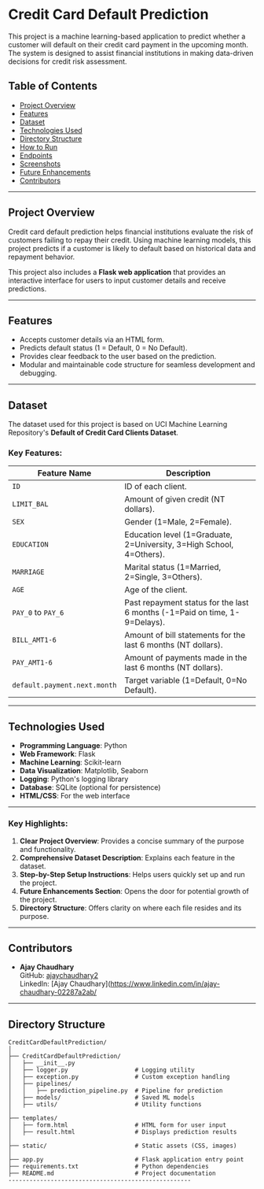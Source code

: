 # Credit Card Default Prediction

This project is a machine learning-based application to predict whether a customer will default on their credit card payment in the upcoming month. The system is designed to assist financial institutions in making data-driven decisions for credit risk assessment.



## Table of Contents

- [Project Overview](#project-overview)
- [Features](#features)
- [Dataset](#dataset)
- [Technologies Used](#technologies-used)
- [Directory Structure](#directory-structure)
- [How to Run](#how-to-run)
- [Endpoints](#endpoints)
- [Screenshots](#screenshots)
- [Future Enhancements](#future-enhancements)
- [Contributors](#contributors)

---

## Project Overview

Credit card default prediction helps financial institutions evaluate the risk of customers failing to repay their credit. Using machine learning models, this project predicts if a customer is likely to default based on historical data and repayment behavior.

This project also includes a **Flask web application** that provides an interactive interface for users to input customer details and receive predictions.

---

## Features

- Accepts customer details via an HTML form.
- Predicts default status (1 = Default, 0 = No Default).
- Provides clear feedback to the user based on the prediction.
- Modular and maintainable code structure for seamless development and debugging.

---


## Dataset

The dataset used for this project is based on UCI Machine Learning Repository's **Default of Credit Card Clients Dataset**.



### Key Features:

| Feature Name          | Description                                                                 |
|------------------------|-----------------------------------------------------------------------------|
| `ID`                  | ID of each client.                                                         |
| `LIMIT_BAL`           | Amount of given credit (NT dollars).                                       |
| `SEX`                 | Gender (1=Male, 2=Female).                                                 |
| `EDUCATION`           | Education level (1=Graduate, 2=University, 3=High School, 4=Others).       |
| `MARRIAGE`            | Marital status (1=Married, 2=Single, 3=Others).                           |
| `AGE`                 | Age of the client.                                                        |
| `PAY_0` to `PAY_6`    | Past repayment status for the last 6 months (-1=Paid on time, 1-9=Delays).|
| `BILL_AMT1-6`         | Amount of bill statements for the last 6 months (NT dollars).             |
| `PAY_AMT1-6`          | Amount of payments made in the last 6 months (NT dollars).                |
| `default.payment.next.month` | Target variable (1=Default, 0=No Default).                          |

---

## Technologies Used

- **Programming Language**: Python
- **Web Framework**: Flask
- **Machine Learning**: Scikit-learn
- **Data Visualization**: Matplotlib, Seaborn
- **Logging**: Python's logging library
- **Database**: SQLite (optional for persistence)
- **HTML/CSS**: For the web interface

---

### Key Highlights:
1. **Clear Project Overview**: Provides a concise summary of the purpose and functionality.
2. **Comprehensive Dataset Description**: Explains each feature in the dataset.
3. **Step-by-Step Setup Instructions**: Helps users quickly set up and run the project.
4. **Future Enhancements Section**: Opens the door for potential growth of the project.
5. **Directory Structure**: Offers clarity on where each file resides and its purpose.

---

## Contributors

- **Ajay Chaudhary**  
  GitHub: [ajaychaudhary2](https://github.com/ajaychaudhary2)  
  LinkedIn: [Ajay Chaudhary](https://www.linkedin.com/in/ajay-chaudhary-02287a2ab/

---


## Directory Structure

```plaintext
CreditCardDefaultPrediction/
│
├── CreditCardDefaultPrediction/
│   ├── __init__.py
│   ├── logger.py                   # Logging utility
│   ├── exception.py                # Custom exception handling
│   ├── pipelines/
│   │   ├── prediction_pipeline.py  # Pipeline for prediction
│   ├── models/                     # Saved ML models
│   ├── utils/                      # Utility functions
│
├── templates/
│   ├── form.html                   # HTML form for user input
│   ├── result.html                 # Displays prediction results
│
├── static/                         # Static assets (CSS, images)
│
├── app.py                          # Flask application entry point
├── requirements.txt                # Python dependencies
├── README.md                       # Project documentation
----------------------------------------------------















